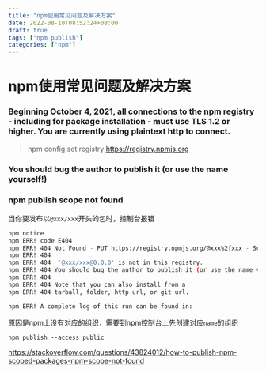 ```yaml
---
title: "npm使用常见问题及解决方案"
date: 2022-08-10T08:52:24+08:00
draft: true
tags: ["npm publish"]
categories: ["npm"]
---
```


# npm使用常见问题及解决方案

### Beginning October 4, 2021, all connections to the npm registry - including for package installation - must use TLS 1.2 or higher. You are currently using plaintext http to connect.

> npm config set registry https://registry.npmjs.org

### You should bug the author to publish it (or use the name yourself!)


### npm publish scope not found

当你要发布以`@xxx/xxx`开头的包时，控制台报错

```bash
npm notice
npm ERR! code E404
npm ERR! 404 Not Found - PUT https://registry.npmjs.org/@xxx%2fxxx - Scope not found
npm ERR! 404
npm ERR! 404  '@xxx/xxx@0.0.0' is not in this registry.
npm ERR! 404 You should bug the author to publish it (or use the name yourself!)
npm ERR! 404
npm ERR! 404 Note that you can also install from a
npm ERR! 404 tarball, folder, http url, or git url.

npm ERR! A complete log of this run can be found in:
```

原因是npm上没有对应的组织，需要到npm控制台上先创建对应`name`的组织

`npm publish --access public`


https://stackoverflow.com/questions/43824012/how-to-publish-npm-scoped-packages-npm-scope-not-found
